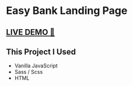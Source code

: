 # Easy Bank Landing Page


## <a href="https://ismailcandanx.github.io/banking-landing-page/" target="_blank">LIVE DEMO 🔴</a>

## This Project I Used

- Vanilla JavaScript
- Sass / Scss
- HTML